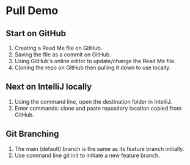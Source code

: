 # Pull Demo
## Start on GitHub
1) Creating a Read Me file on GitHub.
2) Saving the file as a commit on GitHub.
3) Using GitHub's online editor to update/change the Read Me file.
4) Cloning the repo on GitHub then pulling it down to use locally.
## Next on IntelliJ locally
1) Using the command line, open the destination folder in IntelliJ.
2) Enter commands: clone and paste repository location copied from GitHub.
## Git Branching
1) The main (default) branch is the same as its feature branch initially.
2) Use command line git init to initiate a new feature branch.
